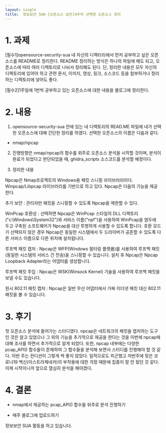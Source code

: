 ```yaml
---
layout: single
title:  정보보안 SUA-[오픈소스 보안]4주차 선택한 오픈소스 정리
---
```


# 1. 과제

[필수1]opensource-security-sua 내 자신의 디렉터리에서 먼저 공부하고 싶은 오픈소스를 README로 정리한다. README 정리하는 방식은 하나의 파일에 해도 되고, 오픈소스에 따라 여러 디렉토리로 나눠서 정리해도 된다. 단, 정리한 내용은 모두 자신의 디렉토리에 있어야 하고 관련 문서, 이미지, 영상, 링크, 소스코드 등을 첨부하거나 정리하는 디렉토리에 넣어도 좋다.

[필수2]1주일에 1번씩 공부하고 있는 오픈소스에 대한 내용을 블로그에 정리한다.


# 2. 내용

1. opensource-security-sua 안에 있는 내 디렉토리의 READ.ME 파일에 내가 선택한 오픈소스에 대해 간단한 정리를 하였다. 선택한 오픈소스의 이름은 다음과 같다.

- nmap/npcap 

2. 진행방향은 nmap/npcap의 함수를 위주로 오픈소스 분석을 시작할 것이며, 분석이 완료가 되었다고 판단되었을 때, ghidra_scripts 소스코드를 분석할 예정이다. 

3. 정리한 내용

Npcap은 Nmap프로젝트의 Windows용 패킷 스니핑 라이브러리이다. Winpcap/Libpcap 라이브러리를 기반으로 하고 있다.  Npcap은 다음의 기능을 제공한다.

추가 보안 : 관리자만 패킷을 스니핑할 수 있도록 Npcap을 제한할 수 있다.

WinPcap 호환성 : 선택하면 Npcap은 WinPcap 스타일의 DLL 디렉토리("c:\Windows\System32")와 서비스 이름("npf")을 사용하여 WinPcap을 염두에 두고 구축된 소프트웨어가 Npcap을 대신 투명하게 사용할 수 있도록 합니다. 호환 모드가 선택되지 않은 경우 Npcap은 동일한 시스템에서 두 드라이버가 공존할 수 있도록 다른 서비스 이름으로 다른 위치에 설치됩니다.

루프백 패킷 캡처 : Npcap은 WFP(Windows 필터링 플랫폼)를 사용하여 루프백 패킷(동일한 시스템의 서비스 간 전송)을 스니핑할 수 있습니다. 설치 후 Npcap은 Npcap Loopback Adapter라는 어댑터를 생성합니다.

루프백 패킷 주입 : Npcap은 WSK(Winsock Kernel) 기술을 사용하여 루프백 패킷을 보낼 수도 있습니다.

원시 802.11 패킷 캡처 : Npcap은 일반 무선 어댑터에서 가짜 이더넷 패킷 대신 802.11 패킷을 볼 수 있습니다.


# 3. 후기
첫 오픈소스 분석에 들어가는 스터디였다. npcap은 네트워크의 패킷을 캡처하는 도구인 것은 알고 있었으나 그 외의 기능을 추가적으로 제공을 한다는 것을 이번에 npcap에 대해 조사를 하면서 추가적으로 알게 되었다. 또한, npcap 내부에는 다양한 pcap_API() 함수들이 존재하여 그 함수들을 분석해 보면서 스터디를 진행해야 할 것 같다. 이번 주는 컨디션이 그렇게 썩 좋지 않았다. 일적으로도 피곤했고 저번주에 맞은 코로나19 백신(아스트라제네카)의 부작용에 대한 걱정 때문에 집중이 잘 안 됬던 것 같다. 이제 시작이니까 앞으로 열심히 분석을 해야겠다.

# 4. 결론
- nmap에서 제공하는 pcap_API() 함수들 위주로 분석 진행하기

- 매주 블로그에 업로드하기 


정보보안 SUA 활동을 하고 있습니다.

